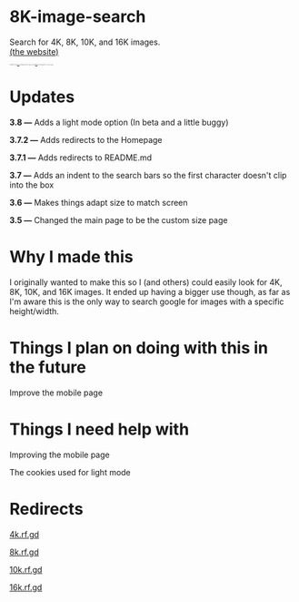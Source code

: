 # 8K-image-search
Search for 4K, 8K, 10K, and 16K images.
</br><a href="https://SoaringGecko.github.io/8K-image-search/">(the website)</a>
<p style="font-size:10%">I would like to thank <a href="https://stackoverflow.com/users/947271/lucas">Lucas</a> for helping me with the image search and <a href="https://stackoverflow.com/users/1171702/wazz">Wazz</a> for the helping with the custom size page.</p>

# Updates
<p><b>3.8 —</b> Adds a light mode option (In beta and a little buggy)</p>
<p><b>3.7.2 —</b> Adds redirects to the Homepage</p>
<p><b>3.7.1 —</b> Adds redirects to README.md</p>
<p><b>3.7 —</b> Adds an indent to the search bars so the first character doesn't clip into the box</p>
<p><b>3.6 —</b> Makes things adapt size to match screen</p>
<p><b>3.5 —</b> Changed the main page to be the custom size page</p>

# Why I made this
<p>I originally wanted to make this so I (and others) could easily look for 4K, 8K, 10K, and 16K images. It ended up having a bigger use though, as far as I'm aware this is the only way to search google for images with a specific height/width.</p>

# Things I plan on doing with this in the future
<p>Improve the mobile page</p>

# Things I need help with
<p>Improving the mobile page</p>
<p>The cookies used for light mode</p>

# Redirects
<p><a href="http://4k.rf.gd">4k.rf.gd</a></p>
<p><a href="http://8k.rf.gd">8k.rf.gd</a></p>
<p><a href="http://10k.rf.gd">10k.rf.gd</a></p>
<p><a href="http://16k.rf.gd">16k.rf.gd</a></p>
